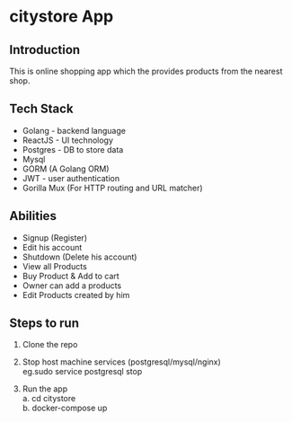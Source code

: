 # citystore App

## Introduction
This is online shopping app which the provides products from the nearest shop.

## Tech Stack

- Golang - backend language
- ReactJS - UI technology
- Postgres - DB to store data
- Mysql 
- GORM (A Golang ORM)
- JWT - user authentication
- Gorilla Mux (For HTTP routing and URL matcher)

## Abilities

- Signup (Register)
- Edit his account 
- Shutdown (Delete his account)
- View all Products 
- Buy Product & Add to cart
- Owner can add a products
- Edit Products created by him

## Steps to run

1. Clone the repo

2. Stop host machine services (postgresql/mysql/nginx)  
  eg.sudo service postgresql stop

3. Run the app    
  a. cd citystore     
  b. docker-compose up

